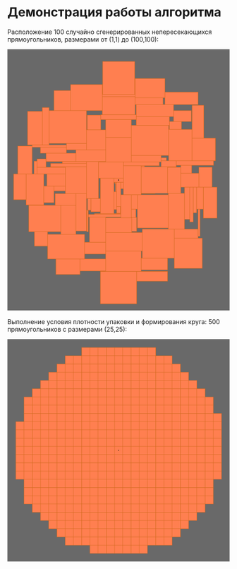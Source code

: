 ﻿# Демонстрация работы алгоритма 
Расположение 100 случайно сгенерированных непересекающихся прямоугольников, 
размерами от (1,1) до (100,100):

![Test Image 1](Images/RandomLayout.bmp)

Выполнение условия плотности упаковки и формирования круга: 500 прямоугольников 
с размерами (25,25):

![Test Image 2](Images/TightlyFormCircle.bmp)